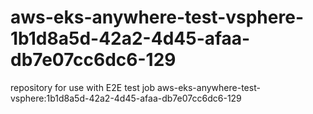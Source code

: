 # aws-eks-anywhere-test-vsphere-1b1d8a5d-42a2-4d45-afaa-db7e07cc6dc6-129
repository for use with E2E test job aws-eks-anywhere-test-vsphere:1b1d8a5d-42a2-4d45-afaa-db7e07cc6dc6-129
